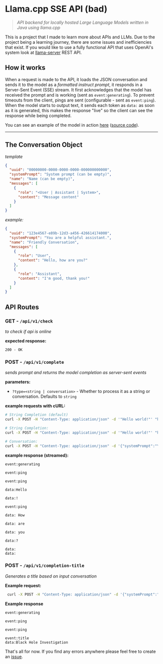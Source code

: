 # Llama.cpp SSE API (bad)

> *API backend for locally hosted Large Language Models written in Java using llama.cpp*

This is a project that I made to learn more about APIs and LLMs. Due to the project being a learning journey, there are some issues and inefficiencies that exist. If you would like to use a fully functional API that uses OpenAI's system look at [llama-server](https://github.com/ggerganov/llama.cpp) REST API.

## How it works

When a request is made to the API, it loads the JSON conversation and sends it to the model as a *formatted instruct prompt*, it responds in a Server-Sent Event (SSE) stream. It first acknowledges that the model has received the prompt and is working (sent as `event:generating`). To prevent timeouts from the client, pings are sent (configurable - sent as `event:ping`). When the model starts to output text, it sends each token as `data:` as soon as it is generated, this makes the response "live" so the client can see the response while being completed.

You can see an example of the model in action [here](https://chat.coosanta.net) ([source code](https://github.com/Coosanta17/LLM-Frontend)).

***

## The Conversation Object
*template*
```json
{
  "uuid": "00000000-0000-0000-0000-000000000000",
  "systemPrompt": "System prompt (can be empty)",
  "name": "Name (can be empty)",
  "messages": [
    {
      "role": "<User | Assistant | System>",
      "content": "Message content"
    }
  ]
}
```

*example:*
```json
{
  "uuid": "123e4567-e89b-12d3-a456-426614174000",
  "systemPrompt": "You are a helpful assistant.",
  "name": "Friendly Conversation",
  "messages": [
    {
      "role": "User",
      "content": "Hello, how are you?"
    },
    {
      "role": "Assistant",
      "content": "I'm good, thank you!"
    }
  ]
}
```

## API Routes
### GET - `/api/v1/check`

*to check if api is online*

**expected response:**
```http
200 - OK
```

### POST - `/api/v1/complete`

*sends prompt and returns the model completion as server-sent events*

**parameters:**

- `?type=<string | conversation>` - Whether to process it as a string or conversation. Defaults to `string`

**example requests with cURL:**
```bash
# String Completion (default) 
curl -X POST -H "Content-Type: application/json" -d '"Hello world!"' "http://localhost:8080/api/v1/complete"

# String Completion: 
curl -X POST -H "Content-Type: application/json" -d '"Hello world!"' "http://localhost:8080/api/v1/complete?type=string"

# Conversation: 
curl -X POST -H "Content-Type: application/json" -d '{"systemPrompt":"You are a helpful assistant","messages":[{"role":"Assistant","content":"How can I help you today?"}, {"role":"User", "content":"Hello!"}]}' "http://localhost:8080/api/v1/complete?type=conversation"
```

**example response (streamed):**
```http
event:generating

event:ping

event:ping

data:Hello

data:!

event:ping

data: How

data: are

data: you

data:?

data:
data:
```

### POST - `/api/v1/completion-title`
*Generates a title based on input conversation*

**Example request:**
```bash
 curl -X POST -H "Content-Type: application/json" -d '{"systemPrompt":"your a youg chil wh canr speel","messages":[{"role":"User","content":"Hello!"}, {"role":"Assistant","content":"Hi! How may I help you!"}, {"role":"User","content":"Tell me about black holes"}, {"role":"Assistant","content":"Informati abog blak wholes can be foun on internet lol"}]}' "http://localhost:8080/api/v1/completion-title"
```

**Example response**
```http
event:generating

event:ping

event:ping

event:title
data:Black Hole Investigation
```



That's all for now. If you find any errors anywhere please feel free to create an [issue](https://github.com/Coosanta17/LLM-API/issues/).